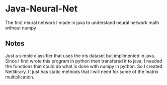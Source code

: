 # Java-Neural-Net
The first neural network I made in java to understand neural network math without numpy

## Notes

Just a simple classifier that uses the iris dataset but implimented in java. Since I first wrote this program in python then transfered it to java, I needed the functions that could do what is done with numpy in python. So I created Netlibrary. It just has static methods that I will need for some of the matrix multiplication.
